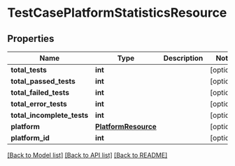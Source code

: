# TestCasePlatformStatisticsResource

## Properties
Name | Type | Description | Notes
------------ | ------------- | ------------- | -------------
**total_tests** | **int** |  | [optional] 
**total_passed_tests** | **int** |  | [optional] 
**total_failed_tests** | **int** |  | [optional] 
**total_error_tests** | **int** |  | [optional] 
**total_incomplete_tests** | **int** |  | [optional] 
**platform** | [**PlatformResource**](PlatformResource.md) |  | [optional] 
**platform_id** | **int** |  | [optional] 

[[Back to Model list]](../README.md#documentation-for-models) [[Back to API list]](../README.md#documentation-for-api-endpoints) [[Back to README]](../README.md)


